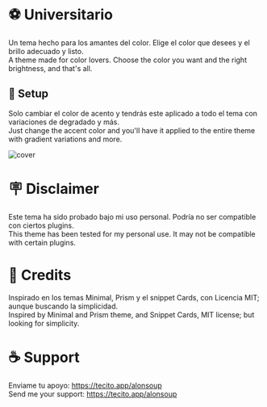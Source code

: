 # ⚽ Universitario
Un tema hecho para los amantes del color. Elige el color que desees y el brillo adecuado y listo. </br>
A theme made for color lovers. Choose the color you want and the right brightness, and that's all.

## 🎨 Setup
Solo cambiar el color de acento y tendrás este aplicado a todo el tema con variaciones de degradado y más. </br>
Just change the accent color and you'll have it applied to the entire theme with gradient variations and more.

![cover](https://github.com/user-attachments/assets/5bf8413b-46a0-4ef4-b922-0f8dce9a186e)

# 🪧 Disclaimer
Este tema ha sido probado bajo mi uso personal. Podría no ser compatible con ciertos plugins. </br>
This theme has been tested for my personal use. It may not be compatible with certain plugins.

# 🌟 Credits
Inspirado en los temas Minimal, Prism y el snippet Cards, con Licencia MIT; aunque buscando la simplicidad. </br>
Inspired by Minimal and Prism theme, and Snippet Cards, MIT license; but looking for simplicity.

# ☕ Support
Enviame tu apoyo: https://tecito.app/alonsoup </br>
Send me your support: https://tecito.app/alonsoup
